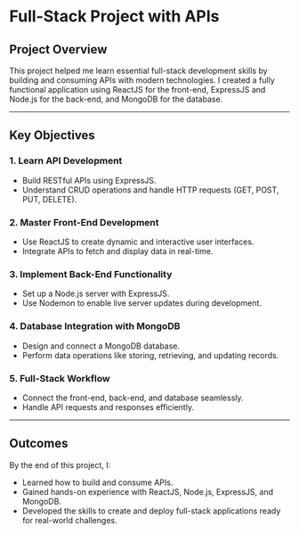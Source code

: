 # Full-Stack Project with APIs

## Project Overview

This project helped me learn essential full-stack development skills by building and consuming APIs with modern technologies.
I created a fully functional application using ReactJS for the front-end, ExpressJS and Node.js for the back-end, and MongoDB for the database.

---

## Key Objectives

### 1. Learn API Development

- Build RESTful APIs using ExpressJS.
- Understand CRUD operations and handle HTTP requests (GET, POST, PUT, DELETE).

### 2. Master Front-End Development

- Use ReactJS to create dynamic and interactive user interfaces.
- Integrate APIs to fetch and display data in real-time.

### 3. Implement Back-End Functionality

- Set up a Node.js server with ExpressJS.
- Use Nodemon to enable live server updates during development.

### 4. Database Integration with MongoDB

- Design and connect a MongoDB database.
- Perform data operations like storing, retrieving, and updating records.

### 5. Full-Stack Workflow

- Connect the front-end, back-end, and database seamlessly.
- Handle API requests and responses efficiently.

---

## Outcomes

By the end of this project, I:

- Learned how to build and consume APIs.
- Gained hands-on experience with ReactJS, Node.js, ExpressJS, and MongoDB.
- Developed the skills to create and deploy full-stack applications ready for real-world challenges.
